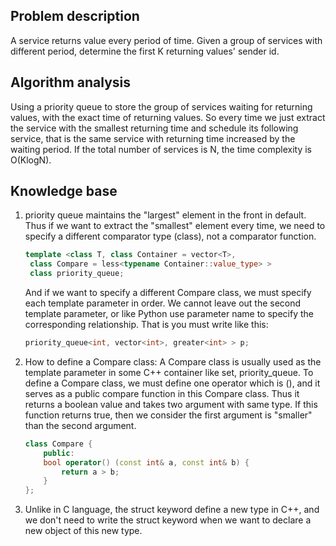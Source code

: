 ## Problem description

A service returns value every period of time. Given a group of services with different period, determine the first K returning values' sender id.

## Algorithm analysis

Using a priority queue to store the group of services waiting for returning values, with the exact time of returning values. So every time we just extract the service with the smallest returning time and schedule its following service, that is the same service with returning time increased by the waiting period.
If the total number of services is N, the time complexity is O(KlogN).

## Knowledge base

1. priority queue maintains the "largest" element in the front in default. Thus if we want to extract the "smallest" element every time, we need to specify a different comparator type (class), not a comparator function.

   ```c++
   template <class T, class Container = vector<T>,
   	class Compare = less<typename Container::value_type> >
   	class priority_queue;
   ```

   And if we want to specify a different Compare class, we must specify each template parameter in order. We cannot leave out the second template parameter, or like Python use parameter name to specify the corresponding relationship. That is you must write like this:

   ```c++
   priority_queue<int, vector<int>, greater<int> > p;
   ```

2. How to define a Compare class:
   A Compare class is usually used as the template parameter in some C++ container like set, priority_queue.
   To define a Compare class, we must define one operator which is (), and it serves as a public compare function in this Compare class. Thus it returns a boolean value and takes two argument with same type. If this function returns true, then we consider the first argument is "smaller" than the second argument.

   ```c++
   class Compare {
       public:
       bool operator() (const int& a, const int& b) {
           return a > b;
       }
   };
   ```

3. Unlike in C language, the struct keyword define a new type in C++, and we don't need to write the struct keyword when we want to declare a new object of this new type.